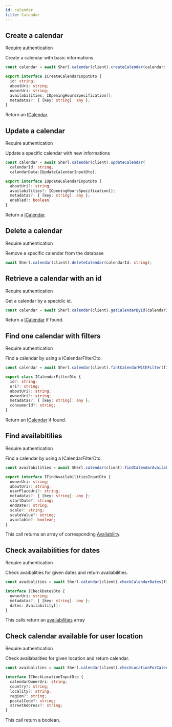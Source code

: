 ```yaml
---
id: calendar
title: Calendar
---
```


## Create a calendar

<span class="badge badge--warning">Require authentication</span>

Create a calendar with basic informations

```ts
const calendar = await Sherl.calendar(client).createCalendar(calendar: ICreateCalendarInputDto);
```

```ts
export interface ICreateCalendarInputDto {
  id: string;
  aboutUri: string;
  ownerUri: string;
  availabilities: IOpeningHoursSpecification[];
  metadatas?: { [key: string]: any };
}
```
Return an [ICalendar](calendar-types#icalendar).

## Update a calendar

<span class="badge badge--warning">Require authentication</span>

Update a specific calendar with new informations

```ts
const calendar = await Sherl.calendar(client).updateCalendar(
  calendarId: string,
  calendarData:IUpdateCalendarInputDto);
```

```ts
export interface IUpdateCalendarInputDto {
  aboutUri?: string;
  availabilities?: IOpeningHoursSpecification[];
  metadatas?: { [key: string]: any };
  enabled?: boolean;
}
```
Return a [ICalendar](calendar-types#icalendar).

## Delete a calendar

<span class="badge badge--warning">Require authentication</span>

Remove a specific calendar from the database

```ts
await Sherl.calendar(client).deleteCalendar(calendarId: string);
```

## Retrieve a calendar with an id

<span class="badge badge--warning">Require authentication</span>

Get a calendar by a specidic id.

```ts
const calendar = await Sherl.calendar(client).getCalendarById(calendarId: string);
```
Return a [ICalendar](calendar-types#icalendar) if found.


## Find one calendar with filters
<span class="badge badge--warning">Require authentication</span>

Find a calendar by using a ICalendarFilterDto.

```ts
const calendar = await Sherl.calendar(client).fintCalendarWithFilter(filter: ICalendarFilterDto);
```

```ts
export class ICalendarFilterDto {
  id?: string;
  uri?: string;
  aboutUri?: string;
  ownerUri?: string;
  metadatas?: { [key: string]: any };
  consumerId?: string;
}
```
Return an [ICalendar](calendar-types#icalendar) if found.


## Find availabitilies

<span class="badge badge--warning">Require authentication</span>

Find a calendar by using a ICalendarFilterDto.

```ts
const availabilities = await Sherl.calendar(client).findCalendarAvailabilitiesWithFilter(filter: IFindAvailabilitiesInputDto);
```

```ts
export interface IFindAvailabilitiesInputDto {
  ownerUri: string;
  aboutUri?: string;
  userPlaceUri?: string;
  metadatas?: { [key: string]: any };
  startDate?: string;
  endDate?: string;
  scale?: string;
  scaleValue?: string;
  available?: boolean;
}
```


This call returns an array of corresponding [Availability](calendar-types#availability).

## Check availabilities for dates

<span class="badge badge--warning">Require authentication</span>

Check avaibalities for given dates and return availabilities.

```ts
const avaibalities = await Sherl.calendar(client).checkCalendarDates(filter: ICheckDatesDto);
```
```ts
interface ICheckDatesDto {
  ownerUri: string;
  metadatas?: { [key: string]: any };
  dates: Availability[];
} 
```
This calls return an [availabilities](calendar-types#availability) array

## Check calendar available for user location

<span class="badge badge--warning">Require authentication</span>

Check availabalities for given location and return calendar.

```ts
const avaibalities = await Sherl.calendar(client).checkLocationForCalendar(filter: ICheckLocationInputDto);
```

```ts
interface ICheckLocationInputDto {
  calendarOwnerUri: string;
  country?: string;
  locality?: string;
  region?: string;
  postalCode?: string;
  streetAddress?: string;
}
```
This call return a boolean.